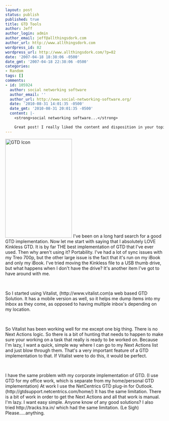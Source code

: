 ```yaml
---
layout: post
status: publish
published: true
title: GTD Tools
author: Jeff
author_login: admin
author_email: jeff@allthingsdork.com
author_url: http://www.allthingsdork.com
wordpress_id: 82
wordpress_url: http://www.allthingsdork.com/?p=82
date: '2007-04-18 18:38:06 -0500'
date_gmt: '2007-04-18 22:38:06 -0500'
categories:
- Random
tags: []
comments:
- id: 105924
  author: social networking software
  author_email: ''
  author_url: http://www.social-networking-software.org/
  date: '2010-08-31 14:01:35 -0500'
  date_gmt: '2010-08-31 20:01:35 -0500'
  content: |-
    <strong>social networking software...</strong>

    Great post! I really liked the content and disposition in your topic!...
---
```


<p align="left"><img src="http://a2.vox.com/6a00c2251c52baf21900c2251c8102f219-500pi" alt="GTD Icon" title="GTD Icon" class="left" height="313" width="212" /> I've been on a long hard search for a good GTD implementation. Now let me start with saying that I absolutely LOVE Kinkless GTD. It is by far THE best implementation of GTD that I've ever used. Then why aren't using it? Portability. I've had a lot of sync issues with my Treo 700p, but the other large issue is the fact that it's run on my iBook and only my iBook. I've tried moving the Kinkless file to a USB thumb drive, but what happens when I don't have the drive? It's another item I've got to have around with me.</p></p>
<p align="left">&nbsp;</p></p>
<p align="left">  So I started using Vitalist, (http://www.vitalist.com)a web based GTD Solution. It has a mobile version as well, so it helps me dump items into my Inbox as they come, as opposed to having multiple inbox's depending on my location.</p></p>
<p align="left">&nbsp;</p></p>
<p align="left">So Vitalist has been working well for me except one big thing. There is no Next Actions logic. So there is a bit of hunting that needs to happen to make sure your working on a task that really is ready to be worked on. Because I'm lazy, I want a quick, simple way where I can go to my Next Actions list and just blow through them. That's a very important feature of a GTD implementation to that. If Vitalist were to do this, it would be perfect.</p></p>
<p align="left">&nbsp;</p></p>
<p align="left"> I have the same problem with my corporate implementation of GTD. (I use GTD for my office work, which is separate from my home/personal GTD implementation) At work I use the NetCentrics GTD plug-in for Outlook. (http://gtdsupport.netcentrics.com/home/) It has the same limitation. There is a bit of work in order to get the Next Actions and all that work is manual. I'm lazy. I want easy simple.  Anyone know of any good solutions? I also tried http://tracks.tra.in/ which had the same limitation. (Le Sigh) Please.....anything.</p></p>

